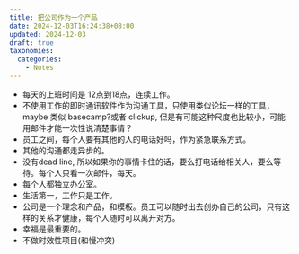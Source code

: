 ```yaml
---
title: 把公司作为一个产品
date: 2024-12-03T16:24:38+08:00
updated: 2024-12-03
draft: true
taxonomies:
  categories:
    - Notes
---
```


<!-- more -->

- 每天的上班时间是 12点到18点，连续工作。
- 不使用工作的即时通讯软件作为沟通工具，只使用类似论坛一样的工具，maybe 类似 basecamp?或者 clickup, 但是有可能这种尺度也比较小，可能用邮件才能一次性说清楚事情？
- 员工之间，每个人要有其他的人的电话好吗，作为紧急联系方式。
- 其他的沟通都走异步的。
- 没有dead line, 所以如果你的事情卡住的话，要么打电话给相关人，要么等待。每个人只看一次邮件，每天。
- 每个人都独立办公室。
- 生活第一，工作只是工作。
- 公司是一个理念和产品，和模板。员工可以随时出去创办自己的公司，只有这样的关系才健康，每个人随时可以离开对方。
- 幸福是最重要的。
- 不做时效性项目(和慢冲突)
